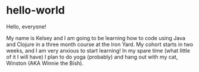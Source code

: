 # hello-world


Hello, everyone!

My name is Kelsey and I am going to be learning how to code using Java and Clojure in a three month course at the Iron Yard.
My cohort starts in two weeks, and I am very anxious to start learning! In my spare time (what little of it I will have) I
plan to do yoga (probably) and hang out with my cat, Winston (AKA Winnie the Bish). 
